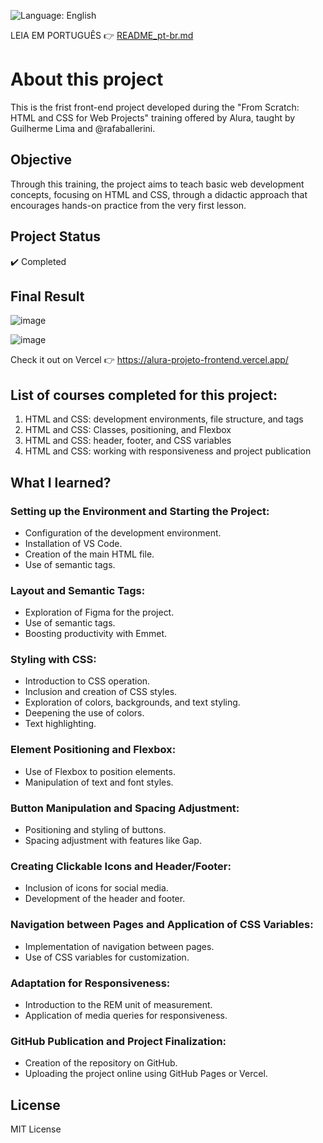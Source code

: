 ![Language: English](https://img.shields.io/badge/Language-English-blue.svg)

LEIA EM PORTUGUÊS 👉 [README_pt-br.md](https://github.com/LucasCatuyama/alura-projeto-frontend/blob/main/README_pt-br.md)

# About this project

This is the frist front-end project developed during the "From Scratch: HTML and CSS for Web Projects" training offered by Alura, taught by Guilherme Lima and @rafaballerini.

## Objective
Through this training, the project aims to teach basic web development concepts, focusing on HTML and CSS, through a didactic approach that encourages hands-on practice from the very first lesson.

## Project Status
✔️ Completed

## Final Result
![image](https://github.com/LucasCatuyama/alura-projeto-frontend/assets/67424170/bc060323-a453-497d-9224-7fe739046dc8)

![image](https://github.com/LucasCatuyama/alura-projeto-frontend/assets/67424170/cb6f39ce-b97f-4f70-a5af-4ee0ee2f0f02)

Check it out on Vercel 👉 https://alura-projeto-frontend.vercel.app/

## List of courses completed for this project:
1. HTML and CSS: development environments, file structure, and tags
2. HTML and CSS: Classes, positioning, and Flexbox
3. HTML and CSS: header, footer, and CSS variables
4. HTML and CSS: working with responsiveness and project publication

## What I learned?
### Setting up the Environment and Starting the Project:
- Configuration of the development environment.
- Installation of VS Code.
- Creation of the main HTML file.
- Use of semantic tags.

### Layout and Semantic Tags:
- Exploration of Figma for the project.
- Use of semantic tags.
- Boosting productivity with Emmet.

### Styling with CSS:
- Introduction to CSS operation.
- Inclusion and creation of CSS styles.
- Exploration of colors, backgrounds, and text styling.
- Deepening the use of colors.
- Text highlighting.

### Element Positioning and Flexbox:
- Use of Flexbox to position elements.
- Manipulation of text and font styles.

### Button Manipulation and Spacing Adjustment:
- Positioning and styling of buttons.
- Spacing adjustment with features like Gap.

### Creating Clickable Icons and Header/Footer:
- Inclusion of icons for social media.
- Development of the header and footer.

### Navigation between Pages and Application of CSS Variables:
- Implementation of navigation between pages.
- Use of CSS variables for customization.

### Adaptation for Responsiveness:
- Introduction to the REM unit of measurement.
- Application of media queries for responsiveness.

### GitHub Publication and Project Finalization:
- Creation of the repository on GitHub.
- Uploading the project online using GitHub Pages or Vercel.

## License
MIT License
